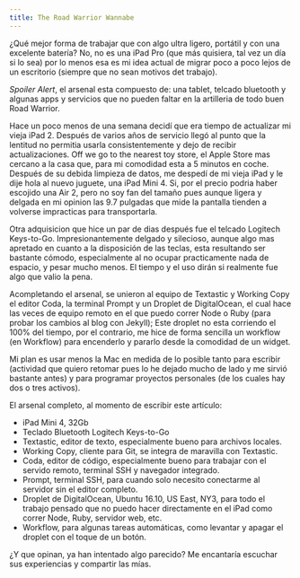 ```yaml
---
title: The Road Warrior Wannabe
---
```


¿Qué mejor forma de trabajar que con algo ultra ligero, portátil y con una excelente batería? No, no es una iPad Pro (que más quisiera, tal vez un día si lo sea) por lo menos esa es mi idea actual de migrar poco a poco lejos de un escritorio (siempre que no sean motivos det trabajo).

*Spoiler Alert*, el arsenal esta compuesto de: una tablet, telcado bluetooth y algunas apps y servicios que no pueden faltar en la artilleria de todo buen Road Warrior.

<!--more-->

Hace un poco menos de una semana decidí que era tiempo de actualizar mi vieja iPad 2. Después de varios años de servicio llegó al punto que la lentitud no permitia usarla consistentemente y dejo de recibir actualizaciones. Off we go to the nearest toy store, el Apple Store mas cercano a la casa que, para mi comodidad esta a 5 minutos en coche. Después de su debida limpieza de datos, me despedí de mi vieja iPad y le dije hola al nuevo juguete, una iPad Mini 4. Si, por el precio podria haber escojido una Air 2, pero no soy fan del tamaño pues aunque ligera y delgada en mi opinion las 9.7 pulgadas que mide la pantalla tienden a volverse impracticas para transportarla.

Otra adquisicion que hice un par de dias después fue el telcado Logitech Keys-to-Go. Impresionantemente delgado y silecioso, aunque algo mas apretado en cuanto a la disposición de las teclas, esta resultando ser bastante cómodo, especialmente al no ocupar practicamente nada de espacio, y pesar mucho menos. El tiempo y el uso dirán si realmente fue algo que valio la pena.

Acompletando el arsenal, se unieron al equipo de Textastic y Working Copy el editor Coda, la terminal Prompt y un Droplet de DigitalOcean, el cual hace las veces de equipo remoto en el que puedo correr Node o Ruby (para probar los cambios al blog con Jekyll); Este droplet no esta corriendo el 100% del tiempo, por el contrario, me hice de forma sencilla un workflow (en Workflow) para encenderlo y pararlo desde la comodidad de un widget.

Mi plan es usar menos la Mac en medida de lo posible tanto para escribir (actividad que quiero retomar pues lo he dejado mucho de lado y me sirvió bastante antes) y para programar proyectos personales (de los cuales hay dos o tres activos). 

El arsenal completo, al momento de escribir este artículo: 

* iPad Mini 4, 32Gb
* Teclado Bluetooth Logitech Keys-to-Go
* Textastic, editor de texto, especialmente bueno para archivos locales.
* Working Copy, cliente para Git, se integra de maravilla con Textastic.
* Coda, editor de código, especialmente bueno para trabajar con el servido remoto, terminal SSH y navegador integrado.
* Prompt, terminal SSH, para cuando solo necesito conectarme al servidor sin el editor completo.
* Droplet de DigitalOcean, Ubuntu 16.10, US East, NY3, para todo el trabajo pensado que no puedo hacer directamente en el iPad como correr Node, Ruby, servidor web, etc.
* Workflow, para algunas tareas automáticas, como levantar y apagar el droplet con el toque de un botón.

¿Y que opinan, ya han intentado algo parecido? Me encantaría escuchar sus experiencias y compartir las mías.